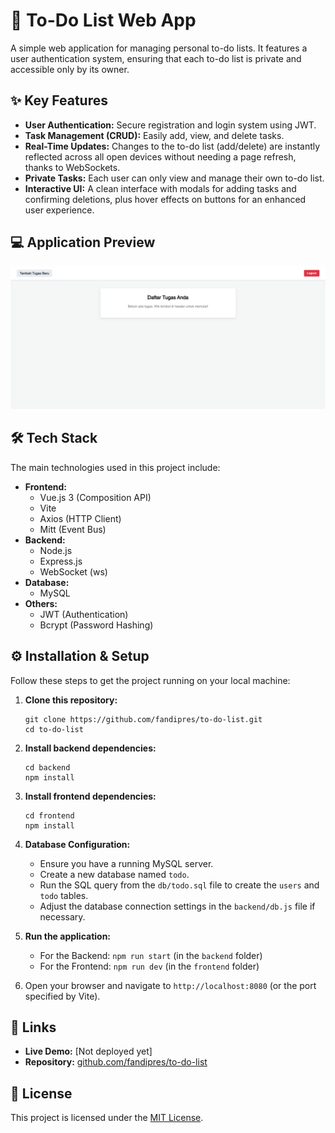 # 🚀 To-Do List Web App

A simple web application for managing personal to-do lists. It features a user authentication system, ensuring that each to-do list is private and accessible only by its owner.

## ✨ Key Features

* **User Authentication:** Secure registration and login system using JWT.
* **Task Management (CRUD):** Easily add, view, and delete tasks.
* **Real-Time Updates:** Changes to the to-do list (add/delete) are instantly reflected across all open devices without needing a page refresh, thanks to WebSockets.
* **Private Tasks:** Each user can only view and manage their own to-do list.
* **Interactive UI:** A clean interface with modals for adding tasks and confirming deletions, plus hover effects on buttons for an enhanced user experience.

## 💻 Application Preview

![Home Page](./previews/home-page.png)

## 🛠️ Tech Stack

The main technologies used in this project include:

* **Frontend:**
    * Vue.js 3 (Composition API)
    * Vite
    * Axios (HTTP Client)
    * Mitt (Event Bus)
* **Backend:**
    * Node.js
    * Express.js
    * WebSocket (ws)
* **Database:**
    * MySQL
* **Others:**
    * JWT (Authentication)
    * Bcrypt (Password Hashing)

## ⚙️ Installation & Setup

Follow these steps to get the project running on your local machine:

1.  **Clone this repository:**
    ```
    git clone https://github.com/fandipres/to-do-list.git
    cd to-do-list
    ```

2.  **Install backend dependencies:**
    ```
    cd backend
    npm install
    ```

3.  **Install frontend dependencies:**
    ```
    cd frontend
    npm install
    ```

4.  **Database Configuration:**
    * Ensure you have a running MySQL server.
    * Create a new database named `todo`.
    * Run the SQL query from the `db/todo.sql` file to create the `users` and `todo` tables.
    * Adjust the database connection settings in the `backend/db.js` file if necessary.

5.  **Run the application:**
    * For the Backend: `npm run start` (in the `backend` folder)
    * For the Frontend: `npm run dev` (in the `frontend` folder)

6.  Open your browser and navigate to `http://localhost:8080` (or the port specified by Vite).

## 🔗 Links

* **Live Demo:** [Not deployed yet]
* **Repository:** [github.com/fandipres/to-do-list](https://github.com/fandipres/to-do-list)

## 📄 License

This project is licensed under the [MIT License](https://opensource.org/licenses/MIT).